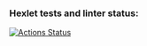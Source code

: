 ### Hexlet tests and linter status:
[![Actions Status](https://github.com/kostia1122/frontend-project-44/workflows/hexlet-check/badge.svg)](https://github.com/kostia1122/frontend-project-44/actions)